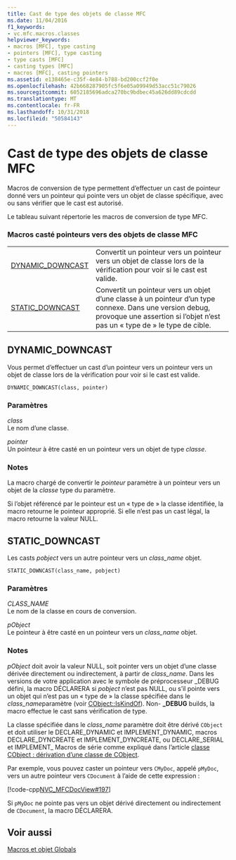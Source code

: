 ```yaml
---
title: Cast de type des objets de classe MFC
ms.date: 11/04/2016
f1_keywords:
- vc.mfc.macros.classes
helpviewer_keywords:
- macros [MFC], type casting
- pointers [MFC], type casting
- type casts [MFC]
- casting types [MFC]
- macros [MFC], casting pointers
ms.assetid: e138465e-c35f-4e84-b788-bd200ccf2f0e
ms.openlocfilehash: 42b668287905fc5f6e05a09949d53acc51c79026
ms.sourcegitcommit: 6052185696adca270bc9bdbec45a626dd89cdcdd
ms.translationtype: MT
ms.contentlocale: fr-FR
ms.lasthandoff: 10/31/2018
ms.locfileid: "50584143"
---
```

# <a name="type-casting-of-mfc-class-objects"></a>Cast de type des objets de classe MFC

Macros de conversion de type permettent d’effectuer un cast de pointeur donné vers un pointeur qui pointe vers un objet de classe spécifique, avec ou sans vérifier que le cast est autorisé.

Le tableau suivant répertorie les macros de conversion de type MFC.

### <a name="macros-that-cast-pointers-to-mfc-class-objects"></a>Macros casté pointeurs vers des objets de classe MFC

|||
|-|-|
|[DYNAMIC_DOWNCAST](#dynamic_downcast)|Convertit un pointeur vers un pointeur vers un objet de classe lors de la vérification pour voir si le cast est valide.|
|[STATIC_DOWNCAST](#static_downcast)|Convertit un pointeur vers un objet d’une classe à un pointeur d’un type connexe. Dans une version debug, provoque une assertion si l’objet n’est pas un « type de » le type de cible.|

##  <a name="dynamic_downcast"></a>  DYNAMIC_DOWNCAST

Vous permet d’effectuer un cast d’un pointeur vers un pointeur vers un objet de classe lors de la vérification pour voir si le cast est valide.

```
DYNAMIC_DOWNCAST(class, pointer)
```

### <a name="parameters"></a>Paramètres

*class*<br/>
Le nom d’une classe.

*pointer*<br/>
Un pointeur à être casté en un pointeur vers un objet de type *classe*.

### <a name="remarks"></a>Notes

La macro chargé de convertir le *pointeur* paramètre à un pointeur vers un objet de la *classe* type du paramètre.

Si l’objet référencé par le pointeur est un « type de » la classe identifiée, la macro retourne le pointeur approprié. Si elle n’est pas un cast légal, la macro retourne la valeur NULL.

##  <a name="static_downcast"></a>  STATIC_DOWNCAST

Les casts *pobject* vers un autre pointeur vers un *class_name* objet.

```
STATIC_DOWNCAST(class_name, pobject)
```

### <a name="parameters"></a>Paramètres

*CLASS_NAME*<br/>
Le nom de la classe en cours de conversion.

*pObject*<br/>
Le pointeur à être casté en un pointeur vers un *class_name* objet.

### <a name="remarks"></a>Notes

*pObject* doit avoir la valeur NULL, soit pointer vers un objet d’une classe dérivée directement ou indirectement, à partir de *class_name*. Dans les versions de votre application avec le symbole de préprocesseur _DEBUG défini, la macro DÉCLARERA si *pobject* n’est pas NULL, ou s’il pointe vers un objet qui n’est pas un « type de » la classe spécifiée dans le *class_name*paramètre (voir [CObject::IsKindOf](../../mfc/reference/cobject-class.md#iskindof)). Non- **_DEBUG** builds, la macro effectue le cast sans vérification de type.

La classe spécifiée dans le *class_name* paramètre doit être dérivé `CObject` et doit utiliser le DECLARE_DYNAMIC et IMPLEMENT_DYNAMIC, macros DECLARE_DYNCREATE et IMPLEMENT_DYNCREATE, ou DECLARE_SERIAL et IMPLEMENT_ Macros de série comme expliqué dans l’article [classe CObject : dérivation d’une classe de CObject](../../mfc/deriving-a-class-from-cobject.md).

Par exemple, vous pouvez caster un pointeur vers `CMyDoc`, appelé `pMyDoc`, vers un autre pointeur vers `CDocument` à l’aide de cette expression :

[!code-cpp[NVC_MFCDocView#197](../../mfc/codesnippet/cpp/type-casting-of-mfc-class-objects_1.cpp)]

Si `pMyDoc` ne pointe pas vers un objet dérivé directement ou indirectement de `CDocument`, la macro DÉCLARERA.

## <a name="see-also"></a>Voir aussi

[Macros et objet Globals](../../mfc/reference/mfc-macros-and-globals.md)
